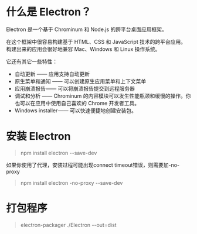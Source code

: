 # 什么是 Electron？
Electron 是一个基于 Chrominum 和 Node.js 的跨平台桌面应用框架。

在这个框架中很容易构建基于 HTML、CSS 和 JavaScript 技术的跨平台应用。构建出来的应用会很好地兼容 Mac、Windows 和 Linux 操作系统。

它还有其它一些特性：

- 自动更新 —— 应用支持自动更新
- 原生菜单和通知 —— 可以创建原生应用菜单和上下文菜单
- 应用崩溃报告 —— 可以将崩溃报告提交到远程服务器
- 调试和分析 —— Chrominum 的内容模块可以发生性能瓶颈和缓慢的操作。你也可以在应用中使用自己喜欢的 Chrome 开发者工具。
- Windows installer —— 可以快速便捷地创建安装包。

# 安装 Electron
>npm install electron --save-dev

如果你使用了代理，安装过程可能出现connect timeout错误，则需要加-no-proxy

>npm install electron -no-proxy --save-dev

# 打包程序
>electron-packager ./Electron --out=dist